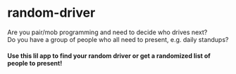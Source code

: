 # random-driver

Are you pair/mob programming and need to decide who drives next?<br>
Do you have a group of people who all need to present, e.g. daily standups?<br>
#### Use this lil app to find your random driver or get a randomized list of people to present!
